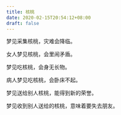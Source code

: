 ```yaml
---
title: 核桃
date: 2020-02-15T20:54:12+08:00
draft: false
---
```


梦见采集核桃，灾难会降临。<br>


女人梦见核桃，会里闹矛盾。<br>


梦见吃核桃，会身无长物。<br>


病人梦见吃核桃，会卧床不起。<br>


梦见送给别人核桃，能得到新的荣誉。<br>


梦见收到别人送给的核桃，意味着要失去朋友。<br>
